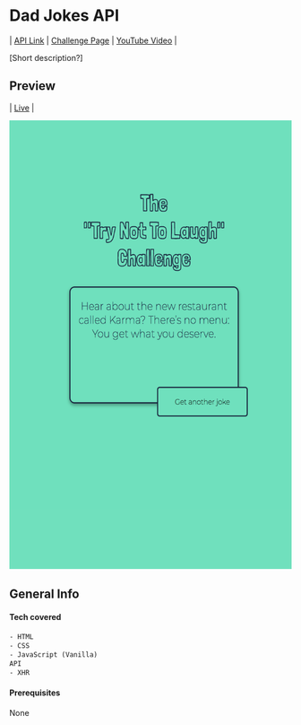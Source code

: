 # Dad Jokes API 

| [API Link](https://) | [Challenge Page](https://) | [YouTube Video](https://) |

[Short description?]


## Preview
| [Live](https://) |


<img src="/preview.png" height="800" />


## General Info

#### Tech covered
```
- HTML
- CSS
- JavaScript (Vanilla)
API
- XHR
```

#### Prerequisites
None
